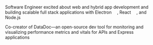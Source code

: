 Software Engineer excited about web and hybrid app development and building scalable full stack applications with Electron <img src="https://static-00.iconduck.com/assets.00/electron-icon-472x512-8swdbwbh.png" height="14">, React <img src="https://upload.wikimedia.org/wikipedia/commons/thumb/a/a7/React-icon.svg/1024px-React-icon.svg.png?20220125121207" height="14">, and Node.js <img src="https://upload.wikimedia.org/wikipedia/commons/thumb/d/d9/Node.js_logo.svg/1180px-Node.js_logo.svg.png?20170401104355" height="14">

Co-creator of DataDoc—an open-source dev tool for monitoring and visualizing performance metrics and vitals for APIs and Express applications

<!--
**JH51/JH51** is a ✨ _special_ ✨ repository because its `README.md` (this file) appears on your GitHub profile.

Here are some ideas to get you started:

- 🔭 I’m currently working on ...
- 🌱 I’m currently learning ...
- 👯 I’m looking to collaborate on ...
- 🤔 I’m looking for help with ...
- 💬 Ask me about ...
- 📫 How to reach me: ...
- 😄 Pronouns: ...
- ⚡ Fun fact: ...
-->

